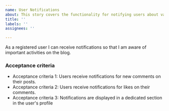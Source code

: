 ```yaml
---
name: User Notifications
about: This story covers the functionality for notifying users about various events.
title: ''
labels: ''
assignees: ''

---
```


As a registered user I can receive notifications so that I am aware of important activities on the blog.

### Acceptance criteria

- Acceptance criteria 1: Users receive notifications for new comments on their posts.
- Acceptance criteria 2: Users receive notifications for likes on their comments.
- Acceptance criteria 3: Notifications are displayed in a dedicated section in the user's profile
